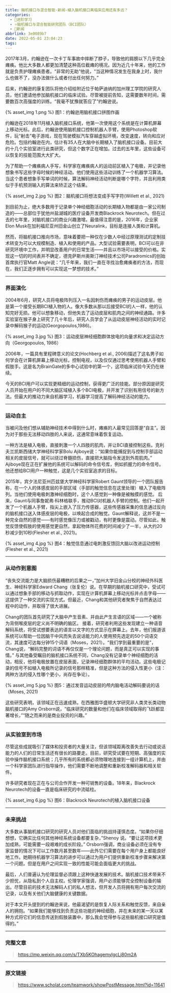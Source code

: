 ```yaml
---
title: 脑机接口与混合智能-新闻-植入脑机接口离临床应用还有多远？
categories:
  - 🌙进阶学习
  - ⭐脑机接口与混合智能研究团队（BCI团队）
  - 💫新闻
abbrlink: 3e0089b7
date: 2022-05-01 23:04:23
tags:
---
```


2017年3月，约翰逊在一次卡丁车事故中摔断了脖子，导致他的肩膀以下几乎完全瘫痪。他比大多数人都更加清楚这种高位截瘫的境况。因为近几十年来，他的工作就是负责护理瘫痪患者。“非常的无助”他说，“当这种情况发生在我身上时，我什么也做不了，没办法做什么或者付出任何努力。”

后来，约翰逊的康复团队将他介绍给附近位于帕萨迪纳的加州理工学院的研究人员，他们邀请他参加脑机接口的临床试验。尽管被提前告知，这需要数年时间，需要数百次高强度的训练。“我毫不犹豫就答应了”约翰逊说。

{% asset_img 1.png %}
图1：约翰逊用脑机接口拼图作画

<!--more-->

约翰逊在2018年11月植入脑机接口系统，他第一次使用这个系统是在计算机屏幕上移动光标。此后，约翰逊使用脑机接口控制机器人手臂，使用Photoshop软件，玩“射击”电子游戏，现在驾驶模拟汽车穿越虚拟环境，改变速度，转向和应对危险。包括约翰逊在内，估计有35人在大脑中长期植入了脑机接口设备。目前大约十几个实验室进行此类研究，但这个数字正在增加。过去的五年里，这些设备可以恢复的技能范围大大扩大。

为了帮助一个瘫痪病人手写，科学家在瘫痪病人的运动前区植入了电极，并记录他想象书写这些字母时候的神经活动。他们使用这些活动训练了一个机器学习算法。当这个患者想象手写单词的时候，算法解码神经活动判断是哪个字符，并且利用类似于手机预测输入的算法来矫正这个结果。

{% asset_img 2.jpg %}
图2：脑机接口将想法变成手写字符(Willett et al., 2021)

到目前为止，绝大多数用于记录单个神经细胞活动的长期植入物都是由一家公司制造的——总部位于犹他州盐湖城的医疗设备开发商Blackrock Neurotech。但在过去的七年里，对脑机接口的商业兴趣激增。最值得注意的是，2016年，企业家Elon Musk在加利福尼亚州旧金山创立了Neuralink，目标是连接人类和计算机。

然而，将脑机接口推向市场，意味着要把一种仅在少数人中经过原理测试的定制技术转变为可以大规模制造、植入和使用的产品。大型试验需要表明，BCI可以在非研究环境中工作，并明显改善用户的日常生活——并且以市场可以接受的价格。实现这一切的时间表并不确定，德克萨斯州奥斯汀神经技术公司Paradromics的创始首席执行官Matt Angle说：“几千年来，我们一直在寻找治愈瘫痪者的方法，而现在，我们正逐步拥有可以实现这一梦想的技术。”

***

### 界面演化

2004年6月，研究人员将电极阵列压入一名因刺伤而瘫痪的男子的运动皮层。他是第一个接受长期BCI植入物的人。像大多数从那以后接受BCI的人一样，他的认知完好无损。他可以想象移动，但他失去了运动皮层和肌肉之间的神经通路。许多实验室在猴子身上研究了几十年后，研究人员学会了从运动皮层神经活动的实时记录中解码猴子的运动(Georgopoulos,1986)。

{% asset_img 3.jpg %}
图3：运动皮层神经细胞群体放电的向量求和决定运动方向（Georgopoulos, 1986）

2006年，一篇具有里程碑意义的论文(Hochberg et al., 2006)描述了这名男子如何学会在计算机屏幕上移动光标，控制电视，以及仅仅通过思考使用机器人手臂和假肢手。这是名为BrainGate的多中心试验中的第一个，这项临床试验今天仍在继续。

今天的BCI用户可以实现更精细的运动控制，获得更广泛的技能。部分原因是研究人员开始在用户的不同大脑区域植入多个BCI电极，并开发了识别有用信号的新方法。但最大的推动力来自机器学习，机器学习提高了解码神经活动的能力。

***

### 运动自主

当被问及他们想从辅助神经技术中得到什么时，瘫痪的人最常见回答是“自主”。因为对于那些无法移动四肢的人来说，这通常意味着恢复运动。

一种方法是植入电极，直接刺激一个人四肢的肌肉，并让BCI直接控制这些。克利夫兰凯斯西储大学神经科学家Bolu Ajiboye说：“如果你能捕捉到与控制手部运动相关的皮层信号，就可以绕过脊髓损伤，直接把大脑指令发送到外周肌肉。” Ajiboye现在正在扩展他的系统可以解码的命令信号库，例如抓握力的命令信号。他还想给BCI用户一种触觉，这是几个实验室追求的目标。

2015年，宾夕法尼亚州匹兹堡大学神经科学家Robert Gaunt领导的一个团队报告称，在一个人的体感皮层的手部区域（手部的触觉信息在这里处理）植入了电极阵列。当他们使用电极刺激神经细胞时，这个人感觉到一种像是被触摸的感觉。 后来，Gaunt与同事詹妮弗·科林格联手，推动BCI对机器人手臂的控制。他们一起开发了一个机器人手臂，指尖上嵌入了压力传感器，这些传感器采集的信息通过反向的脑机接口送入体感皮层的电极，以唤起合成的触觉。Gaunt解释说，这并不是一种完全自然的感觉——有时感觉像压力或被戳动，有时更像是震动。尽管如此，触觉反馈使假肢的使用感觉更自然，拿起物体所花费的时间减少了一半，从大约20秒减少到10秒(Flesher et al., 2021)。

{% asset_img 4.jpg %}
图4：触觉信息通过电刺激反馈回大脑以改进运动控制 (Flesher et al., 2021)

***

### 从动作到意图

“丧失交流能力是大脑损伤最糟糕的后果之一，”加州大学旧金山分校的神经外科医生、神经科学家Edward Chang（张复伦）说。在早期的脑机接口研究中，受试可以通过想象手部的移动与抓取动作，实现在计算机屏幕上移动光标并点击字母——这提供了一种交流的实现方式。但最近，Chang和其他研究者聚焦于自然表达过程中的动作，并取得了很大进展。

Chang的团队首先研究了大脑中产生音素、并由此产生言语的区域——一个被称为背侧喉皮层的定义尚不明确的脑区。 接着，研究者利用这些发现建立一种语音解码系统，将受试想要表达的语言以文字的方式显示在屏幕上。去年，他们报道该系统可以帮助一位因脑干中风而失去说话能力的人使用预先选定的50个词语交流，其速度可达每分钟15个词语（Moses，2021）。“我们学到最重要的是”，Chang说，“解码完整的词语不再仅仅是一个理论问题，而是真正可以实现的事情。” 与其他备受瞩目的脑机接口系统不同，Chang没有记录单个神经细胞的活动，相反，他将电极放置在皮层表面，记录神经细胞群体的平均活动。这些电极记录的信号不如植入电极所记录的信号那样精准，但是这种方法的侵入性更小（注：两种方法的侵入性哪个更小，尚存在争论）。

{% asset_img 5.jpg %}
图5：通过发音运动皮层的颅内脑电活动解码要说的话（Moses, 2021)

这些研究表明，该领域正在迅速成熟，在西雅图华盛顿大学研究非人类灵长类动物脑机接口的Amy Orsborn说，“临床研究的数量和他们在临床领域取得的飞跃都显著增长，”“随之而来的是商业投资的兴趣。”

***

### 从实验室到市场

尽管这些成就吸引了媒体和投资者的大量关注，但该领域距离改善失去行动或说话能力的人们的日常生活还有很长的路要走。目前，研究受试要在短期、高强度的实验中操作脑机接口系统；几乎所有的系统都必须物理地连接到一组计算机上，并由一个科学家团队进行指导操作，他们需要不断地调整和重新校准解码器和相关软件。

许多研究者现在正在与公司合作开发一种可销售的设备。18年来，Blackrock Neurotech的设备一直是临床研究的中流砥柱。

{% asset_img 6.jpg %}
图6：Blackrock Neurotech的植入脑机接口设备

***

### 未来挑战

大多数从事脑机接口研究的研究人员对他们面临的挑战持谨慎态度。“如果你仔细想想，它确实比任何其他神经系统设备都要复杂，”Shenoy 说。“要让这项技术更加成熟，可能需要一段艰难的成长阶段。” Orsborn强调，商业设备必须在没有专家监督的情况下可以工作数月甚至数年——此外它们需要在每个用户身上都能良好地工作。她期待机器学习算法的进步可以通过为用户们提供重新校准步骤来解决第一个问题。但是在用户之间实现一致的性能可能会面临更大的挑战。

最后，人们普遍认为伦理监督必须跟上这种快速发展的技术。脑机接口技术带来不少担忧，从隐私到个人自主权。伦理学家强调，用户必须能够完全控制设备的输出。尽管目前的技术无法解码人们的私人想法，但开发人员将拥有用户每次交流的记录，以及有关他们大脑健康的关键数据。

对于本文开头提到的约翰逊来说，他最渴望的是恢复人际关系和触觉反馈，来自亲人的拥抱。“如果我们能够找到负责这些功能的神经细胞，并在未来的某一天以某种方式将它们的信息传送到假肢装置中，那么我会觉得参与这些脑机接口研究是值得的。”

***

### 完整文章

> <https://mp.weixin.qq.com/s/TXb5KOhagemylgcLj80m2A>

***

### 原文链接

> <https://www.scholat.com/teamwork/showPostMessage.html?id=11641>
